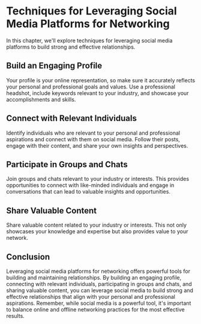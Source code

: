 Techniques for Leveraging Social Media Platforms for Networking
==================================================================================================================

In this chapter, we'll explore techniques for leveraging social media platforms to build strong and effective relationships.

Build an Engaging Profile
-------------------------

Your profile is your online representation, so make sure it accurately reflects your personal and professional goals and values. Use a professional headshot, include keywords relevant to your industry, and showcase your accomplishments and skills.

Connect with Relevant Individuals
---------------------------------

Identify individuals who are relevant to your personal and professional aspirations and connect with them on social media. Follow their posts, engage with their content, and share your own insights and perspectives.

Participate in Groups and Chats
-------------------------------

Join groups and chats relevant to your industry or interests. This provides opportunities to connect with like-minded individuals and engage in conversations that can lead to valuable insights and opportunities.

Share Valuable Content
----------------------

Share valuable content related to your industry or interests. This not only showcases your knowledge and expertise but also provides value to your network.

Conclusion
----------

Leveraging social media platforms for networking offers powerful tools for building and maintaining relationships. By building an engaging profile, connecting with relevant individuals, participating in groups and chats, and sharing valuable content, you can leverage social media to build strong and effective relationships that align with your personal and professional aspirations. Remember, while social media is a powerful tool, it's important to balance online and offline networking practices for the most effective results.
